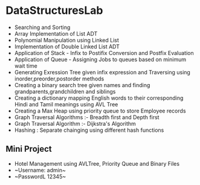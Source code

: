 # DataStructuresLab
 - Searching and Sorting
 - Array Implementation of List ADT
 - Polynomial Manipulation using Linked List
 - Implementation of Double Linked List ADT
 - Application of Stack - Infix to Postifix Conversion and Postfix Evaluation
 - Application of Queue - Assigning Jobs to queues based on minimum wait time
 - Generating Exression Tree given infix expression and Traversing using inorder,preorder,postorder methods
 - Creating a binary search tree given names and finding grandparents,grandchildren and siblings
 - Creating a dictionary mapping English words to their corresponding Hindi and Tamil meanings using AVL Tree 
 - Creating a Max Heap using priority queue to store Employee records 
 - Graph Traversal Algorithms :- Breadth first and Depth first
 - Graph Traversal Algorithm :- Dijkstra's Algorithm
 - Hashing : Separate chainging using different hash functions

## Mini Project
 - Hotel Management using AVLTree, Priority Queue and Binary Files
 - ~Username: admin~
 - ~PasswordL 12345~

